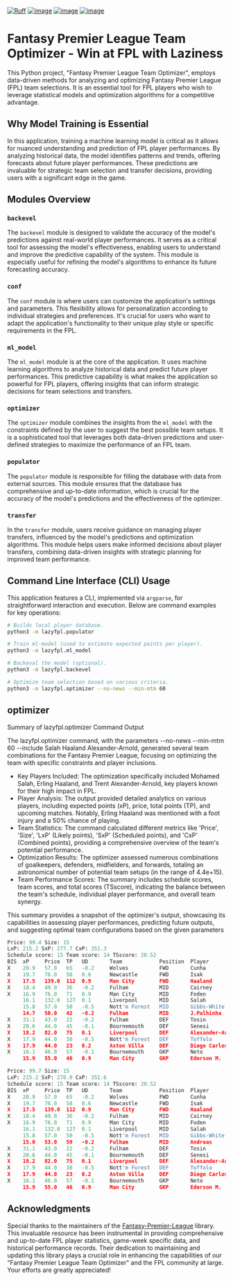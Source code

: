[![Ruff](https://img.shields.io/endpoint?url=https://raw.githubusercontent.com/astral-sh/ruff/main/assets/badge/v2.json)](https://github.com/astral-sh/ruff)
[![image](https://img.shields.io/pypi/v/lazyfpl.svg)](https://pypi.python.org/pypi/lazyfpl)
[![image](https://img.shields.io/pypi/l/lazyfpl.svg)](https://pypi.python.org/pypi/lazyfpl)
[![image](https://img.shields.io/pypi/pyversions/lazyfpl.svg)](https://pypi.python.org/pypi/lazyfpl)


# Fantasy Premier League Team Optimizer - Win at FPL with Laziness
This Python project, "Fantasy Premier League Team Optimizer", employs data-driven methods for analyzing and optimizing Fantasy Premier League (FPL) team selections. It is an essential tool for FPL players who wish to leverage statistical models and optimization algorithms for a competitive advantage.

## Why Model Training is Essential
In this application, training a machine learning model is critical as it allows for nuanced understanding and prediction of FPL player performances. By analyzing historical data, the model identifies patterns and trends, offering forecasts about future player performances. These predictions are invaluable for strategic team selection and transfer decisions, providing users with a significant edge in the game.

## Modules Overview

### `backevel`
The `backevel` module is designed to validate the accuracy of the model's predictions against real-world player performances. It serves as a critical tool for assessing the model's effectiveness, enabling users to understand and improve the predictive capability of the system. This module is especially useful for refining the model's algorithms to enhance its future forecasting accuracy.

### `conf`
The `conf` module is where users can customize the application's settings and parameters. This flexibility allows for personalization according to individual strategies and preferences. It's crucial for users who want to adapt the application's functionality to their unique play style or specific requirements in the FPL.

### `ml_model`
The `ml_model` module is at the core of the application. It uses machine learning algorithms to analyze historical data and predict future player performances. This predictive capability is what makes the application so powerful for FPL players, offering insights that can inform strategic decisions for team selections and transfers.

### `optimizer`
The `optimizer` module combines the insights from the `ml_model` with the constraints defined by the user to suggest the best possible team setups. It is a sophisticated tool that leverages both data-driven predictions and user-defined strategies to maximize the performance of an FPL team.

### `populator`
The `populator` module is responsible for filling the database with data from external sources. This module ensures that the database has comprehensive and up-to-date information, which is crucial for the accuracy of the model's predictions and the effectiveness of the optimizer.

### `transfer`
In the `transfer` module, users receive guidance on managing player transfers, influenced by the model's predictions and optimization algorithms. This module helps users make informed decisions about player transfers, combining data-driven insights with strategic planning for improved team performance.

## Command Line Interface (CLI) Usage
This application features a CLI, implemented via `argparse`, for straightforward interaction and execution. Below are command examples for key operations:

```bash
# Builds local player database.
python3 -m lazyfpl.populator

# Train ml-model (used to estimate expected points per player).
python3 -m lazyfpl.ml_model

# Backeval the model (optional).
python3 -m lazyfpl.backevel

# Optimize team selection based on various criteria.
python3 -m lazyfpl.optimizer --no-news --min-mtm 60
```


## optimizer
Summary of lazyfpl.optimizer Command Output

The lazyfpl.optimizer command, with the parameters --no-news --min-mtm 60 --include Salah Haaland Alexander-Arnold, generated several team combinations for the Fantasy Premier League, focusing on optimizing the team with specific constraints and player inclusions.

- Key Players Included: The optimization specifically included Mohamed Salah, Erling Haaland, and Trent Alexander-Arnold, key players known for their high impact in FPL.
- Player Analysis: The output provided detailed analytics on various players, including expected points (xP), price, total points (TP), and upcoming matches. Notably, Erling Haaland was mentioned with a foot injury and a 50% chance of playing.
- Team Statistics: The command calculated different metrics like 'Price', 'Size', 'LxP' (Likely points), 'SxP' (Scheduled points), and 'CxP' (Combined points), providing a comprehensive overview of the team's potential performance.
- Optimization Results: The optimizer assessed numerous combinations of goalkeepers, defenders, midfielders, and forwards, totaling an astronomical number of potential team setups (in the range of 4.4e+15).
- Team Performance Scores: The summary includes schedule scores, team scores, and total scores (TSscore), indicating the balance between the team's schedule, individual player performance, and overall team synergy.

This summary provides a snapshot of the optimizer's output, showcasing its capabilities in assessing player performances, predicting future outputs, and suggesting optimal team configurations based on the given parameters

```python
Price: 99.4 Size: 15
LxP: 215.2 SxP: 277.7 CxP: 351.3
Schedule score: 15 Team score: 14 TSscore: 20.52
BIS  xP     Price  TP   UD       Team            Position  Player               Upcoming                              News
X    20.9   57.0   65   -0.2     Wolves          FWD       Cunha                Chelsea - Brentford - Everton 
X    19.7   76.0   58   0.6      Newcastle       FWD       Isak                 Luton - Nott'm Forest - Liverpool 
X    17.5   139.0  112  0.9      Man City        FWD       Haaland              Everton - Sheffield Utd - Newcastle Foot injury - 50% chance of playing
X    18.4   49.0   36   -0.2     Fulham          MID       Cairney              Burnley - Bournemouth - Arsenal 
X    16.9   76.0   71   0.9      Man City        MID       Foden                Everton - Sheffield Utd - Newcastle 
     16.1   132.0  127  0.1      Liverpool       MID       Salah                Arsenal - Burnley - Newcastle 
     15.8   57.0   50   -0.5     Nott'm Forest   MID       Gibbs-White          Bournemouth - Newcastle - Man Utd 
     14.7   50.0   42   -0.2     Fulham          MID       J.Palhinha           Burnley - Bournemouth - Arsenal 
X    31.1   43.0   22   -0.2     Fulham          DEF       Tosin                Burnley - Bournemouth - Arsenal 
X    20.6   44.0   45   -0.1     Bournemouth     DEF       Senesi               Nott'm Forest - Fulham - Spurs 
X    18.2   82.0   75   0.1      Liverpool       DEF       Alexander-Arnold     Arsenal - Burnley - Newcastle 
X    17.9   44.0   38   -0.5     Nott'm Forest   DEF       Toffolo              Bournemouth - Newcastle - Man Utd 
X    17.9   44.0   23   0.2      Aston Villa     DEF       Diego Carlos         Sheffield Utd - Man Utd - Burnley 
X    16.1   46.0   57   -0.1     Bournemouth     GKP       Neto                 Nott'm Forest - Fulham - Spurs 
     15.9   55.0   46   0.9      Man City        GKP       Ederson M.           Everton - Sheffield Utd - Newcastle 

Price: 99.7 Size: 15
LxP: 215.2 SxP: 278.0 CxP: 351.6
Schedule score: 15 Team score: 14 TSscore: 20.52
BIS  xP     Price  TP   UD       Team            Position  Player               Upcoming                              News
X    20.9   57.0   65   -0.2     Wolves          FWD       Cunha                Chelsea - Brentford - Everton 
X    19.7   76.0   58   0.6      Newcastle       FWD       Isak                 Luton - Nott'm Forest - Liverpool 
X    17.5   139.0  112  0.9      Man City        FWD       Haaland              Everton - Sheffield Utd - Newcastle Foot injury - 50% chance of playing
X    18.4   49.0   36   -0.2     Fulham          MID       Cairney              Burnley - Bournemouth - Arsenal 
X    16.9   76.0   71   0.9      Man City        MID       Foden                Everton - Sheffield Utd - Newcastle 
     16.1   132.0  127  0.1      Liverpool       MID       Salah                Arsenal - Burnley - Newcastle 
     15.8   57.0   50   -0.5     Nott'm Forest   MID       Gibbs-White          Bournemouth - Newcastle - Man Utd 
     15.0   53.0   59   -0.2     Fulham          MID       Andreas              Burnley - Bournemouth - Arsenal 
X    31.1   43.0   22   -0.2     Fulham          DEF       Tosin                Burnley - Bournemouth - Arsenal 
X    20.6   44.0   45   -0.1     Bournemouth     DEF       Senesi               Nott'm Forest - Fulham - Spurs 
X    18.2   82.0   75   0.1      Liverpool       DEF       Alexander-Arnold     Arsenal - Burnley - Newcastle 
X    17.9   44.0   38   -0.5     Nott'm Forest   DEF       Toffolo              Bournemouth - Newcastle - Man Utd 
X    17.9   44.0   23   0.2      Aston Villa     DEF       Diego Carlos         Sheffield Utd - Man Utd - Burnley 
X    16.1   46.0   57   -0.1     Bournemouth     GKP       Neto                 Nott'm Forest - Fulham - Spurs 
     15.9   55.0   46   0.9      Man City        GKP       Ederson M.           Everton - Sheffield Utd - Newcastle 
```

## Acknowledgments

Special thanks to the maintainers of the [Fantasy-Premier-League](https://github.com/vaastav/Fantasy-Premier-League) library. This invaluable resource has been instrumental in providing comprehensive and up-to-date FPL player statistics, game-week specific data, and historical performance records. Their dedication to maintaining and updating this library plays a crucial role in enhancing the capabilities of our "Fantasy Premier League Team Optimizer" and the FPL community at large. Your efforts are greatly appreciated!